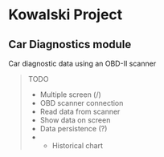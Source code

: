 # Kowalski Project
## Car Diagnostics module

Car diagnostic data using an OBD-II scanner  

> TODO  
> - Multiple screen (/)  
> - OBD scanner connection  
> - Read data from scanner  
> - Show data on screen  
> - Data persistence (?)  
> - - Historical chart  
